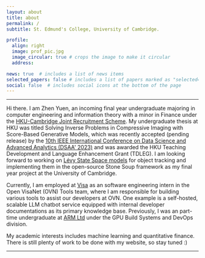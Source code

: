 ```yaml
---
layout: about
title: about
permalink: /
subtitle: St. Edmund's College, University of Cambridge.

profile:
  align: right
  image: prof_pic.jpg
  image_circular: true # crops the image to make it circular
  address:

news: true  # includes a list of news items
selected_papers: false # includes a list of papers marked as "selected={true}"
social: false  # includes social icons at the bottom of the page
---
```


---

Hi there. I am Zhen Yuen, an incoming final year undergraduate majoring in computer engineering and information theory with a minor in Finance under the [HKU-Cambridge Joint Recruitment Scheme](https://engg.hku.hk/Teaching-Learning/BEng-BASc/HKU-Cambridge-Undergraduate-Recruitment-Scheme). My undergraduate thesis at HKU was titled Solving Inverse Problems in Compressive Imaging with Score-Based Generative Models, which was recently accepted (pending release) by the [10th IEEE International Conference on Data Science and Advanced Analytics (DSAA' 2023)](https://conferences.sigappfr.org/dsaa2023/) and was awarded the HKU Teaching Development and Language Enhancement Grant (TDLEG). I am looking forward to working on [Lévy State Space models](https://arxiv.org/abs/1912.12524) for object tracking and implementing them in the open-source Stone Soup framework as my final year project at the University of Cambridge.

Currently, I am employed at [Visa](https://www.visa.co.uk) as an software engineering intern in the Open VisaNet (OVN) Tools team, where I am responsible for building various tools to assist our developers at OVN. One example is a self-hosted, scalable LLM chatbot service equipped with internal developer documentations as its primary knowledge base. Previously, I was an part-time undergraduate at [ARM Ltd](https://www.arm.com) under the GPU Build Systems and DevOps division. 

My academic interests includes machine learning and quantitative finance. There is still plenty of work to be done with my website, so stay tuned :)

---
